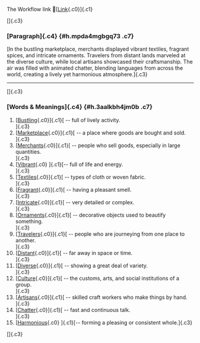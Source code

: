 The Workflow link
👏[[Link](https://www.google.com/url?q=http://www.google.com&sa=D&source=editors&ust=1758311389613837&usg=AOvVaw1AgOvfoJ6b0ucn8luV09Bj){.c0}]{.c1}

[]{.c3}

### [Paragraph]{.c4} {#h.mpda4mgbgq73 .c7}

[In the bustling marketplace, merchants displayed vibrant textiles,
fragrant spices, and intricate ornaments. Travelers from distant lands
marveled at the diverse culture, while local artisans showcased their
craftsmanship. The air was filled with animated chatter, blending
languages from across the world, creating a lively yet harmonious
atmosphere.]{.c3}

------------------------------------------------------------------------

[]{.c3}

### [Words & Meanings]{.c4} {#h.3aalkbh4jm0b .c7}

1.  [[Bustling](https://www.google.com/url?q=http://www.google.com&sa=D&source=editors&ust=1758311389614628&usg=AOvVaw0wVMki4yTDJlSkvW8uEXte){.c0}]{.c1}[ --
    full of lively activity.\
    ]{.c3}
2.  [[Marketplace](https://www.google.com/url?q=http://www.google.com&sa=D&source=editors&ust=1758311389614793&usg=AOvVaw04sLD2cfC-C76L-3F37BcL){.c0}]{.c1}[ --
    a place where goods are bought and sold.\
    ]{.c3}
3.  [[Merchants](https://www.google.com/url?q=http://www.google.com&sa=D&source=editors&ust=1758311389614954&usg=AOvVaw2Y10XSn0XEIRb-NJg_rrxP){.c0}]{.c1}[ --
    people who sell goods, especially in large quantities.\
    ]{.c3}
4.  [[Vibrant](https://www.google.com/url?q=http://www.google.com&sa=D&source=editors&ust=1758311389615107&usg=AOvVaw0eNi6SIMy4Zac0323mTwfJ){.c0}
    ]{.c1}[-- full of life and energy.\
    ]{.c3}
5.  [[Textiles](https://www.google.com/url?q=http://www.google.com&sa=D&source=editors&ust=1758311389615223&usg=AOvVaw0imwV-3crknH4eJisT4hC4){.c0}]{.c1}[ --
    types of cloth or woven fabric.\
    ]{.c3}
6.  [[Fragrant](https://www.google.com/url?q=http://www.google.com&sa=D&source=editors&ust=1758311389615377&usg=AOvVaw0ZM0X-qLNY96ftx3esmZ7s){.c0}]{.c1}[ --
    having a pleasant smell.\
    ]{.c3}
7.  [[Intricate](https://www.google.com/url?q=http://www.google.com&sa=D&source=editors&ust=1758311389615530&usg=AOvVaw1OY4GZoxb27uMo0PmPmYgf){.c0}]{.c1}[ --
    very detailed or complex.\
    ]{.c3}
8.  [[Ornaments](https://www.google.com/url?q=http://www.google.com&sa=D&source=editors&ust=1758311389615647&usg=AOvVaw2o8zS68kYK43Wlm-ry92WP){.c0}]{.c1}[ --
    decorative objects used to beautify something.\
    ]{.c3}
9.  [[Travelers](https://www.google.com/url?q=http://www.google.com&sa=D&source=editors&ust=1758311389615797&usg=AOvVaw1ZX5J8T4FkwzzTm0-8YOrl){.c0}]{.c1}[ --
    people who are journeying from one place to another.\
    ]{.c3}
10. [[Distant](https://www.google.com/url?q=http://www.google.com&sa=D&source=editors&ust=1758311389616006&usg=AOvVaw2EKwte6waBkRkYc1vzAyY5){.c0}]{.c1}[ --
    far away in space or time.\
    ]{.c3}
11. [[Diverse](https://www.google.com/url?q=http://www.google.com&sa=D&source=editors&ust=1758311389616126&usg=AOvVaw1i3g1JLE-C7ExBRxWSbDHL){.c0}]{.c1}[ --
    showing a great deal of variety.\
    ]{.c3}
12. [[Culture](https://www.google.com/url?q=http://www.google.com&sa=D&source=editors&ust=1758311389616246&usg=AOvVaw2MFqlIqMdPWbCffZXmuBiN){.c0}]{.c1}[ --
    the customs, arts, and social institutions of a group.\
    ]{.c3}
13. [[Artisans](https://www.google.com/url?q=http://www.google.com&sa=D&source=editors&ust=1758311389616393&usg=AOvVaw1UvKaDLMHL1bPUeOKCz1JG){.c0}]{.c1}[ --
    skilled craft workers who make things by hand.\
    ]{.c3}
14. [[Chatter](https://www.google.com/url?q=http://www.google.com&sa=D&source=editors&ust=1758311389616525&usg=AOvVaw3_MqacDOmGRzlnjh6ZOLu7){.c0}]{.c1}[ --
    fast and continuous talk.\
    ]{.c3}
15. [[Harmonious](https://www.google.com/url?q=http://www.google.com&sa=D&source=editors&ust=1758311389616644&usg=AOvVaw187t-quzg2FLgko4ybJSl-){.c0}
    ]{.c1}[-- forming a pleasing or consistent whole.]{.c3}

[]{.c3}
